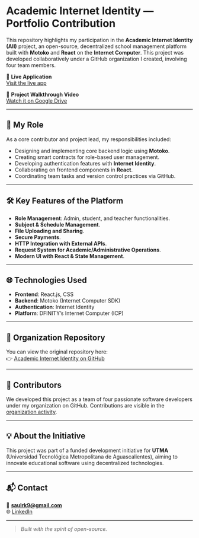 # Academic Internet Identity — Portfolio Contribution

This repository highlights my participation in the **Academic Internet Identity (AII)** project, an open-source, decentralized school management platform built with **Motoko** and **React** on the **Internet Computer**. This project was developed collaboratively under a GitHub organization I created, involving four team members.

🔗 **Live Application**  
[Visit the live app](https://cj2kt-2yaaa-aaaag-qkfoa-cai.icp0.io/)

🎥 **Project Walkthrough Video**  
[Watch it on Google Drive](https://drive.google.com/file/d/1mDyerCRnwNef42G6no_yHTnjErZAGBCR/view?usp=drivesdk)

---

## 📌 My Role

As a core contributor and project lead, my responsibilities included:

- Designing and implementing core backend logic using **Motoko**.
- Creating smart contracts for role-based user management.
- Developing authentication features with **Internet Identity**.
- Collaborating on frontend components in **React**.
- Coordinating team tasks and version control practices via GitHub.

---

## 🛠️ Key Features of the Platform

- **Role Management**: Admin, student, and teacher functionalities.
- **Subject & Schedule Management**.
- **File Uploading and Sharing**.
- **Secure Payments**.
- **HTTP Integration with External APIs**.
- **Request System for Academic/Administrative Operations**.
- **Modern UI with React & State Management**.

---

## 🌐 Technologies Used

- **Frontend**: React.js, CSS  
- **Backend**: Motoko (Internet Computer SDK)  
- **Authentication**: Internet Identity  
- **Platform**: DFINITY’s Internet Computer (ICP)

---

## 🔗 Organization Repository

You can view the original repository here:  
👉 [Academic Internet Identity on GitHub](https://github.com/Academic-Internet-Identity/AII)

---

## 🤝 Contributors

We developed this project as a team of four passionate software developers under my organization on GitHub. Contributions are visible in the [organization activity](https://github.com/Academic-Internet-Identity).

---

## 💡 About the Initiative

This project was part of a funded development initiative for **UTMA** (Universidad Tecnológica Metropolitana de Aguascalientes), aiming to innovate educational software using decentralized technologies.

---

## 📬 Contact
 
📧 **saulrk9@gmail.com**  
🌐 [LinkedIn](https://www.linkedin.com/in/saulcorreamartinez/)

---

> *Built with the spirit of open-source.*

